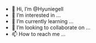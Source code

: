 - 👋 Hi, I’m @Hyuniegell
- 👀 I’m interested in ...
- 🌱 I’m currently learning ...
- 💞️ I’m looking to collaborate on ...
- 📫 How to reach me ...

<!---
Hyuniegell/Hyuniegell is a ✨ special ✨ repository because its `README.md` (this file) appears on your GitHub profile.
You can click the Preview link to take a look at your changes.
--->
